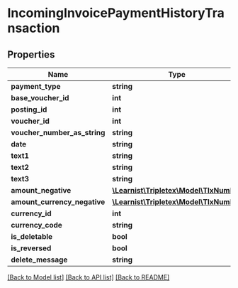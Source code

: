 # IncomingInvoicePaymentHistoryTransaction

## Properties
Name | Type | Description | Notes
------------ | ------------- | ------------- | -------------
**payment_type** | **string** |  | [optional] 
**base_voucher_id** | **int** |  | [optional] 
**posting_id** | **int** |  | [optional] 
**voucher_id** | **int** |  | [optional] 
**voucher_number_as_string** | **string** |  | [optional] 
**date** | **string** |  | [optional] 
**text1** | **string** |  | [optional] 
**text2** | **string** |  | [optional] 
**text3** | **string** |  | [optional] 
**amount_negative** | [**\Learnist\Tripletex\Model\TlxNumber**](TlxNumber.md) |  | [optional] 
**amount_currency_negative** | [**\Learnist\Tripletex\Model\TlxNumber**](TlxNumber.md) |  | [optional] 
**currency_id** | **int** |  | [optional] 
**currency_code** | **string** |  | [optional] 
**is_deletable** | **bool** |  | [optional] 
**is_reversed** | **bool** |  | [optional] 
**delete_message** | **string** |  | [optional] 

[[Back to Model list]](../../README.md#documentation-for-models) [[Back to API list]](../../README.md#documentation-for-api-endpoints) [[Back to README]](../../README.md)


